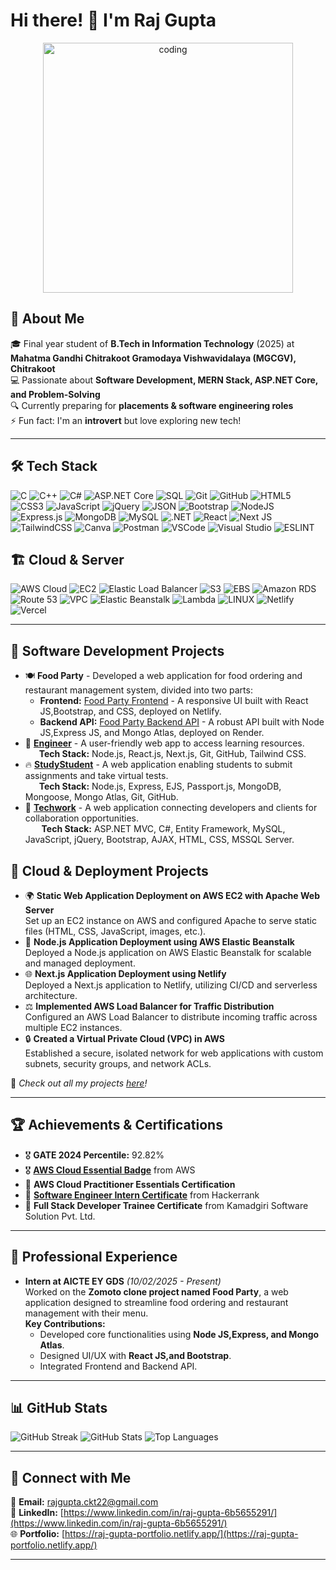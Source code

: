 # Hi there! 👋 I'm Raj Gupta
<div align="center" >
  <img width="400" src="https://media.giphy.com/media/qgQUggAC3Pfv687qPC/giphy.gif" alt="coding">
</div>

## 🚀 About Me
🎓 Final year student of **B.Tech in Information Technology** (2025) at **Mahatma Gandhi Chitrakoot Gramodaya Vishwavidalaya (MGCGV), Chitrakoot**  
💻 Passionate about **Software Development, MERN Stack, ASP.NET Core, and Problem-Solving**  
🔍 Currently preparing for **placements & software engineering roles**  
⚡ Fun fact: I'm an **introvert** but love exploring new tech!

---

## 🛠 Tech Stack
![C](https://img.shields.io/badge/C-00599C?style=for-the-badge&logo=c&logoColor=white)
![C++](https://img.shields.io/badge/C++-00599C?style=for-the-badge&logo=c%2B%2B&logoColor=white)
![C#](https://img.shields.io/badge/C%23-239120?style=for-the-badge&logo=c-sharp&logoColor=white)
![ASP.NET Core](https://img.shields.io/badge/ASP.NET_Core-5C2D91?style=for-the-badge&logo=dotnet&logoColor=white)
![SQL](https://img.shields.io/badge/SQL-4479A1?style=for-the-badge&logo=sqlite&logoColor=white)
![Git](https://img.shields.io/badge/Git-F05032?style=for-the-badge&logo=git&logoColor=white)
![GitHub](https://img.shields.io/badge/GitHub-181717?style=for-the-badge&logo=github&logoColor=white)
![HTML5](https://img.shields.io/badge/html5-%23E34F26.svg?style=for-the-badge&logo=html5&logoColor=white)
![CSS3](https://img.shields.io/badge/css3-%231572B6.svg?style=for-the-badge&logo=css3&logoColor=white)
![JavaScript](https://img.shields.io/badge/javascript-%23323330.svg?style=for-the-badge&logo=javascript&logoColor=%23F7DF1E)
![jQuery](https://img.shields.io/badge/jQuery-0769AD?style=for-the-badge&logo=jquery&logoColor=white)
![JSON](https://img.shields.io/badge/json-5E5C5C?style=for-the-badge&logo=json&logoColor=white)
![Bootstrap](https://img.shields.io/badge/bootstrap-%23563D7C.svg?style=for-the-badge&logo=bootstrap&logoColor=white)
![NodeJS](https://img.shields.io/badge/node.js-6DA55F?style=for-the-badge&logo=node.js&logoColor=white)
![Express.js](https://img.shields.io/badge/express.js-%23404d59.svg?style=for-the-badge&logo=express&logoColor=%2361DAFB)
![MongoDB](https://img.shields.io/badge/MongoDB-%234ea94b.svg?style=for-the-badge&logo=mongodb&logoColor=white) 
![MySQL](https://img.shields.io/badge/mysql-%2300f.svg?style=for-the-badge&logo=mysql&logoColor=white)
![.NET](  https://img.shields.io/badge/.NET-512BD4?style=for-the-badge&logo=dotnet&logoColor=white)
![React](https://img.shields.io/badge/react-%2320232a.svg?style=for-the-badge&logo=react&logoColor=%2361DAFB)
![Next JS](https://img.shields.io/badge/next%20js-000000?style=for-the-badge&logo=nextdotjs&logoColor=white) 
![TailwindCSS](https://img.shields.io/badge/tailwindcss-%2338B2AC.svg?style=for-the-badge&logo=tailwind-css&logoColor=white)
![Canva](https://img.shields.io/badge/Canva-%2300C4CC.svg?style=for-the-badge&logo=Canva&logoColor=white) 
 ![Postman](https://img.shields.io/badge/Postman-FF6C37?style=for-the-badge&logo=postman&logoColor=white) ![VSCode](https://img.shields.io/badge/VSCode-0078D4?style=for-the-badge&logo=visual%20studio%20code&logoColor=white)
![Visual Studio](https://img.shields.io/badge/Visual_Studio-5C2D91?style=for-the-badge&logo=visual%20studio&logoColor=white)
![ESLINT](https://img.shields.io/badge/eslint-3A33D1?style=for-the-badge&logo=eslint&logoColor=white)

  
## 🏗️ Cloud & Server
![AWS Cloud](https://img.shields.io/badge/Amazon_AWS-FF9900?style=for-the-badge&logo=amazonaws&logoColor=white)
![EC2](https://img.shields.io/badge/AWS%20EC2-FF9900?style=for-the-badge&logo=amazonaws&logoColor=white)
![Elastic Load Balancer](https://img.shields.io/badge/AWS%20ELB-FF9900?style=for-the-badge&logo=amazonaws&logoColor=white)
![S3](https://img.shields.io/badge/AWS%20S3-569A31?style=for-the-badge&logo=amazons3&logoColor=white)
![EBS](https://img.shields.io/badge/AWS%20EBS-232F3E?style=for-the-badge&logo=amazonaws&logoColor=white)
![Amazon RDS](https://img.shields.io/badge/Amazon%20RDS-527FFF?style=for-the-badge&logo=amazonrds&logoColor=white)
![Route 53](https://img.shields.io/badge/AWS%20Route%2053-232F3E?style=for-the-badge&logo=amazonaws&logoColor=white)
![VPC](https://img.shields.io/badge/AWS%20VPC-1488C6?style=for-the-badge&logo=amazonaws&logoColor=white)
![Elastic Beanstalk](https://img.shields.io/badge/AWS%20Elastic%20Beanstalk-FF9900?style=for-the-badge&logo=amazonaws&logoColor=white)
![Lambda](https://img.shields.io/badge/AWS%20Lambda-FF9900?style=for-the-badge&logo=awslambda&logoColor=white)
![LINUX](https://img.shields.io/badge/Linux-FCC624?style=for-the-badge&logo=linux&logoColor=black)
![Netlify](https://img.shields.io/badge/netlify-%23000000.svg?style=for-the-badge&logo=netlify&logoColor=#00C7B7)
![Vercel](https://img.shields.io/badge/Vercel-000000?style=for-the-badge&logo=vercel&logoColor=white)


---


## 📌 Software Development Projects
- 🍽 **Food Party** - Developed a web application for food ordering and restaurant management system, divided into two parts:  
  - **Frontend:** [Food Party Frontend](https://foodparty.netlify.app) - A responsive UI built with React JS,Bootstrap, and CSS, deployed on Netlify.   
  - **Backend API:** [Food Party Backend API](https://github.com/rajgupta2/Food-Party-Backend) - A robust API built with Node JS,Express JS, and Mongo Atlas, deployed on Render.  
- 🚀 **[Engineer](https://github.com/rajgupta2/rajgupta2.github.io)** - A user-friendly web app to access learning resources.  
&nbsp;&nbsp;&emsp;**Tech Stack:** Node.js, React.js, Next.js, Git, GitHub, Tailwind CSS.  
- 🔥 **[StudyStudent](https://github.com/rajgupta2/StudyStudent)** - A web application enabling students to submit assignments and take virtual tests.  
  &nbsp;&nbsp;&emsp;**Tech Stack:** Node.js, Express, EJS, Passport.js, MongoDB, Mongoose, Mongo Atlas, Git, GitHub.  
- 💼 **[Techwork](https://github.com/rajgupta2/Techwork)** - A web application connecting developers and clients for collaboration opportunities.  
 &nbsp;&nbsp;&emsp; **Tech Stack:** ASP.NET MVC, C#, Entity Framework, MySQL, JavaScript, jQuery, Bootstrap, AJAX, HTML, CSS, MSSQL Server.  

## 📌 Cloud & Deployment Projects
- 🌍 **Static Web Application Deployment on AWS EC2 with Apache Web Server**  
  Set up an EC2 instance on AWS and configured Apache to serve static files (HTML, CSS, JavaScript, images, etc.).  
- 🚀 **Node.js Application Deployment using AWS Elastic Beanstalk**  
  Deployed a Node.js application on AWS Elastic Beanstalk for scalable and managed deployment.  
- 🌐 **Next.js Application Deployment using Netlify**  
  Deployed a Next.js application to Netlify, utilizing CI/CD and serverless architecture.  
- ⚖ **Implemented AWS Load Balancer for Traffic Distribution**  
  Configured an AWS Load Balancer to distribute incoming traffic across multiple EC2 instances.  
- 🔒 **Created a Virtual Private Cloud (VPC) in AWS**  
  Established a secure, isolated network for web applications with custom subnets, security groups, and network ACLs.  

📌 *Check out all my projects [here](https://github.com/rajgupta2?tab=repositories)!*

---

## 🏆 Achievements & Certifications
- 🎖  **GATE 2024 Percentile:** 92.82%
- 🎖  **[AWS Cloud Essential Badge](https://www.credly.com/badges/3a6d14e3-b3cd-45d6-9f3b-0221a48cd506/public_url)** from AWS
- 📜 **AWS Cloud Practitioner Essentials Certification**
- 📜 **[Software Engineer Intern Certificate](https://www.hackerrank.com/certificates/9cb8038b7ccc)** from Hackerrank 
- 📜 **Full Stack Developer Trainee Certificate** from Kamadgiri Software Solution Pvt. Ltd.

---

## 💼 Professional Experience
- **Intern at AICTE EY GDS** *(10/02/2025 - Present)*  
  Worked on the **Zomoto clone project named Food Party**, a web application designed to streamline food ordering and restaurant management with their menu.  
  **Key Contributions:**
  - Developed core functionalities using **Node JS,Express, and Mongo Atlas**.
  - Designed UI/UX with **React JS,and Bootstrap**.
  - Integrated Frontend and Backend API.

---

## 📊 GitHub Stats
![GitHub Streak](https://github-readme-streak-stats.herokuapp.com/?user=rajgupta2&theme=dark&hide_border=true)
![GitHub Stats](https://github-readme-stats.vercel.app/api?username=rajgupta2&show_icons=true&theme=dark)
![Top Languages](https://github-readme-stats.vercel.app/api/top-langs/?username=rajgupta2&layout=compact&theme=dark)

---

## 💬 Connect with Me

📧 **Email:** rajgupta.ckt22@gmail.com     
💼 **LinkedIn:** [https://www.linkedin.com/in/raj-gupta-6b5655291/](https://www.linkedin.com/in/raj-gupta-6b5655291/)  
🌐 **Portfolio:** [https://raj-gupta-portfolio.netlify.app/](https://raj-gupta-portfolio.netlify.app/)

---
